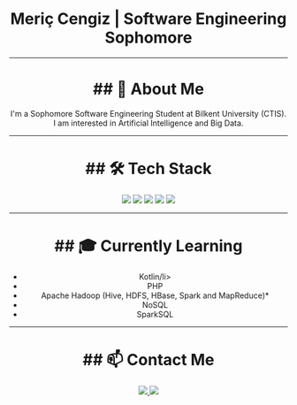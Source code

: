 <h1 align="center"> Meriç Cengiz | Software Engineering Sophomore </h1>

---

<h1 align="center">## 📌 About Me</h1>
<p align="center">I'm a Sophomore Software Engineering Student at Bilkent University (CTIS). I am interested in Artificial Intelligence and Big Data.
</p>

---
<h1 align="center">## 🛠 Tech Stack</h1>
<p align="center">
  <img src="https://img.shields.io/badge/Node.js-339933?style=for-the-badge&logo=node.js&logoColor=white"/>
  <img src="https://img.shields.io/badge/JavaScript-F7DF1E?style=for-the-badge&logo=javascript&logoColor=black"/>
  <img src="https://img.shields.io/badge/HTML5-E34F26?style=for-the-badge&logo=html5&logoColor=white"/>
  <img src="https://img.shields.io/badge/CSS3-1572B6?style=for-the-badge&logo=css3&logoColor=white"/>
  <img src="https://img.shields.io/badge/TailwindCSS-38B2AC?style=for-the-badge&logo=tailwind-css&logoColor=white"/>
</p>

---

<h1 align="center">## 🎓 Currently Learning</h1>
<ul align="center">
  <li>Kotlin/li>
  <li>PHP</li> 
  <li>Apache Hadoop (Hive, HDFS, HBase, Spark and MapReduce)*</li>
  <li>NoSQL</li>
  <li>SparkSQL</li>
</ul>

---

<h1 align="center">## 📫 Contact Me</h1>
<p align="center">
  <a href="[https://www.linkedin.com/in/meric-cengiz](https://www.linkedin.com/public-profile/settings?lipi=urn%3Ali%3Apage%3Ad_flagship3_profile_self_edit_contact-info%3BwAM2XmbQQgOEOvLHdhrNvA%3D%3D)" target="_blank">
    <img src="https://img.shields.io/badge/LinkedIn-0A66C2?style=for-the-badge&logo=linkedin&logoColor=white"/>
  </a>
  <a href="mailto:meric.cengiz@ug.bilkent.edu.tr">
    <img src="https://img.shields.io/badge/Gmail-D14836?style=for-the-badge&logo=gmail&logoColor=white"/>
  </a>
</p>
